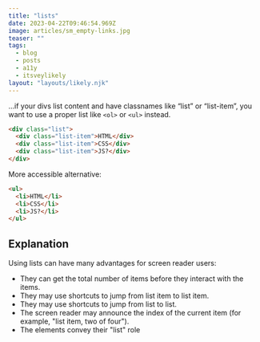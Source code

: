 ```yaml
---
title: "lists"
date: 2023-04-22T09:46:54.969Z
image: articles/sm_empty-links.jpg
teaser: ""
tags:
  - blog
  - posts
  - a11y
  - itsveylikely
layout: "layouts/likely.njk"
---
```

…if your divs list content and have classnames like “list” or “list-item”, you want to use a proper list like `<ol>` or `<ul>` instead.

```html
<div class="list">
  <div class="list-item">HTML</div>
  <div class="list-item">CSS</div>
  <div class="list-item">JS?</div>
</div>
```
More accessible alternative:

```html
<ul>
  <li>HTML</li>
  <li>CSS</li>
  <li>JS?</li>
</ul>
```

## Explanation

<p>Using lists can have many advantages for screen reader users:</p>

<ul>

<li>They can get the total number of items before they interact with the items.</li><li>They may use shortcuts to jump from list item to list item.</li><li>They may use shortcuts to jump from list to list.</li><li>The screen reader may announce the index of the current item (for example, "list item, two of four").</li>
<li>The elements convey their "list" role</li>
</ul>